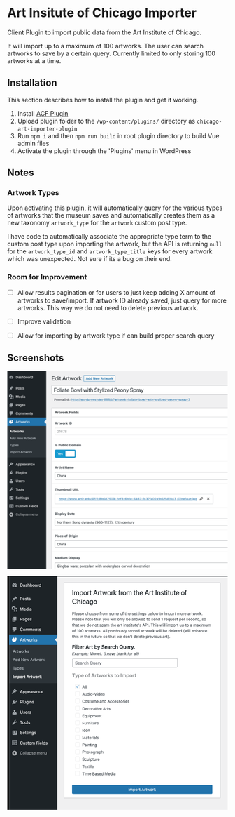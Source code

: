 # Art Insitute of Chicago Importer

Client Plugin to import public data from the Art Institute of Chicago.

It will import up to a maximum of 100 artworks. The user can search artworks to save by a certain query.
Currently limited to only storing 100 artworks at a time.

## Installation

This section describes how to install the plugin and get it working.

1. Install [ACF Plugin](https://wordpress.org/plugins/advanced-custom-fields/)
2. Upload plugin folder to the `/wp-content/plugins/` directory as `chicago-art-importer-plugin`
3. Run `npm i` and then `npm run build` in root plugin directory to build Vue admin files
4. Activate the plugin through the 'Plugins' menu in WordPress

## Notes

### Artwork Types
Upon activating this plugin, it will automatically query for the various types of artworks that the museum saves and automatically creates them as a new taxonomy `artwork_type` for the `artwork` custom post type.

I have code to automatically associate the appropriate type term to the custom post type upon importing the artwork, but the API is returning `null` for the `artwork_type_id` and `artwork_type_title` keys for every artwork which was unexpected. Not sure if its a bug on their end.

### Room for Improvement

- [ ] Allow results pagination or for users to just keep adding X amount of artworks to save/import. If artwork ID already saved, just query for more artworks. This way we do not need to delete previous artwork.
- [ ] Improve validation
- [ ] Allow for importing by artwork type if can build proper search query
 

## Screenshots

![Artwork Custom Post Type](/assets/Artwork_CPT.png?raw=true "Artwork Custom Post Type")


![Import Artwork](/assets/Import_Artworks.png?raw=true "Import Artwork")



